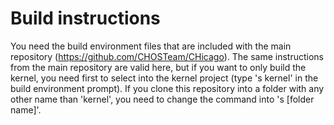 # Build instructions

You need the build environment files that are included with the main repository (https://github.com/CHOSTeam/CHicago).
The same instructions from the main repository are valid here, but if you want to only build the kernel, you need first to select into the kernel project (type 's kernel' in the build environment prompt).
If you clone this repository into a folder with any other name than 'kernel', you need to change the command into 's [folder name]'.